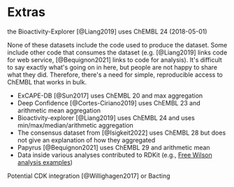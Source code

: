 # Extras

the Bioactivity-Explorer [@Liang2019] uses ChEMBL 24 (2018-05-01)

None of these datasets include the code used to produce the dataset. Some
include other code that consumes the dataset (e.g. [@Liang2019] links code for
web service, [@Bequignon2021] links to code for analysis). It's difficult to say
exactly what's going on in here, but people are not happy to share what they
did. Therefore, there's a need for simple, reproducible access to ChEMBL that
works in bulk.

- ExCAPE-DB [@Sun2017] uses ChEMBL 20 and max aggregation
- Deep Confidence [@Cortes-Ciriano2019] uses ChEMBL 23 and arithmetic mean
  aggregation
- Bioactivity-explorer [@Liang2019] uses ChEMBL 24 and uses
  min/max/median/arithmetic aggregation
- The consensus dataset from [@Isigkeit2022] uses ChEMBL 28 but does not give an
  explanation of how they aggregated
- Papyrus [@Bequignon2021] uses ChEMBL 29 and arithmetic mean
- Data inside various analyses contributed to RDKit (e.g.,
  [Free Wilson analysis examples](https://github.com/rdkit/rdkit/tree/master/Contrib/FreeWilson/data))

Potential CDK integration [@Willighagen2017] or Bacting
